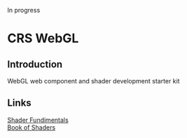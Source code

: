 In progress

# CRS WebGL

## Introduction

WebGL web component and shader development starter kit

## Links
[Shader Fundimentals](https://webglfundamentals.org/)  
[Book of Shaders](https://thebookofshaders.com/)

